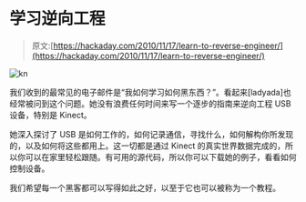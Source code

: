 # 学习逆向工程

> 原文:[https://hackaday.com/2010/11/17/learn-to-reverse-engineer/](https://hackaday.com/2010/11/17/learn-to-reverse-engineer/)

![](../Images/3e229c8283c5103f221cd54c70157566.png "kn")

我们收到的最常见的电子邮件是“我如何学习如何黑东西？”。看起来[ladyada]也经常被问到这个问题。她没有浪费任何时间来写一个逐步的指南来逆向工程 USB 设备，特别是 Kinect。

她深入探讨了 USB 是如何工作的，如何记录通信，寻找什么，如何解构你所发现的，以及如何将这些都用上。这一切都是通过 Kinect 的真实世界数据完成的，所以你可以在家里轻松跟随。有可用的源代码，所以你可以下载她的例子，看看如何控制设备。

我们希望每一个黑客都可以写得如此之好，以至于它也可以被称为一个教程。